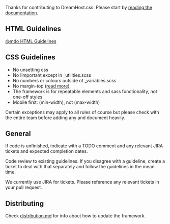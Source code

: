 Thanks for contributing to DreamHost.css. Please start by [reading the documentation](http://dreamhost.github.io/dreamhost.css).

## HTML Guidelines
[@mdo HTML Guidelines](http://codeguide.co/#html)

## CSS Guidelines
* No unsetting css
* No !important except in _utilities.scss
* No numbers or colours  outside of _variables.scss
* No margin-top [(read more)](http://csswizardry.com/2012/06/single-direction-margin-declarations/)
* The framework is for repeatable elements and sass functionality, not one-off styles
* Mobile first: (min-width), not (max-width)

Certain exceptions may apply to all rules of course but please check with the entire team before adding any and document heavily.

## General
If code is unfinished, indicate with a TODO comment and any relevant JIRA tickets and expected completion dates.

Code review to existing guidelines. If you disagree with a guideline, create a ticket to deal with that separately and follow the guidelines in the mean time.

We currently use JIRA for tickets. Please reference any relevant tickets in your pull request.

## Distributing
Check [distribution.md](distribution.md) for info about how to update the framework.
